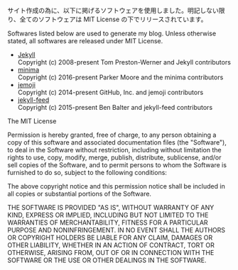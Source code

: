 サイト作成の為に、以下に掲げるソフトウェアを使用しました。明記しない限り、全てのソフトウェアは MIT License の下でリリースされています。

Softwares listed below are used to generate my blog. Unless otherwise stated, all softwares are released under MIT License. 

- [Jekyll](https://github.com/jekyll/jekyll)  
  Copyright (c) 2008-present Tom Preston-Werner and Jekyll contributors
- [minima](https://github.com/jekyll/minima)  
  Copyright (c) 2016-present Parker Moore and the minima contributors
- [jemoji](https://github.com/jekyll/jemoji)  
  Copyright (c) 2014-present GitHub, Inc. and jemoji contributors
- [jekyll-feed](https://github.com/jekyll/jekyll-feed)  
  Copyright (c) 2015-present Ben Balter and jekyll-feed contributors

The MIT License  

Permission is hereby granted, free of charge, to any person obtaining a copy of this software and associated documentation files (the "Software"), to deal in the Software without restriction, including without limitation the rights to use, copy, modify, merge, publish, distribute, sublicense, and/or sell copies of the Software, and to permit persons to whom the Software is furnished to do so, subject to the following conditions:

The above copyright notice and this permission notice shall be included in all copies or substantial portions of the Software.

THE SOFTWARE IS PROVIDED "AS IS", WITHOUT WARRANTY OF ANY KIND, EXPRESS OR IMPLIED, INCLUDING BUT NOT LIMITED TO THE WARRANTIES OF MERCHANTABILITY, FITNESS FOR A PARTICULAR PURPOSE AND NONINFRINGEMENT. IN NO EVENT SHALL THE AUTHORS OR COPYRIGHT HOLDERS BE LIABLE FOR ANY CLAIM, DAMAGES OR OTHER LIABILITY, WHETHER IN AN ACTION OF CONTRACT, TORT OR OTHERWISE, ARISING FROM, OUT OF OR IN CONNECTION WITH THE SOFTWARE OR THE USE OR OTHER DEALINGS IN THE SOFTWARE.
